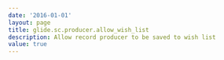 ```yaml
---
date: '2016-01-01'
layout: page
title: glide.sc.producer.allow_wish_list
description: Allow record producer to be saved to wish list
value: true
---
```


